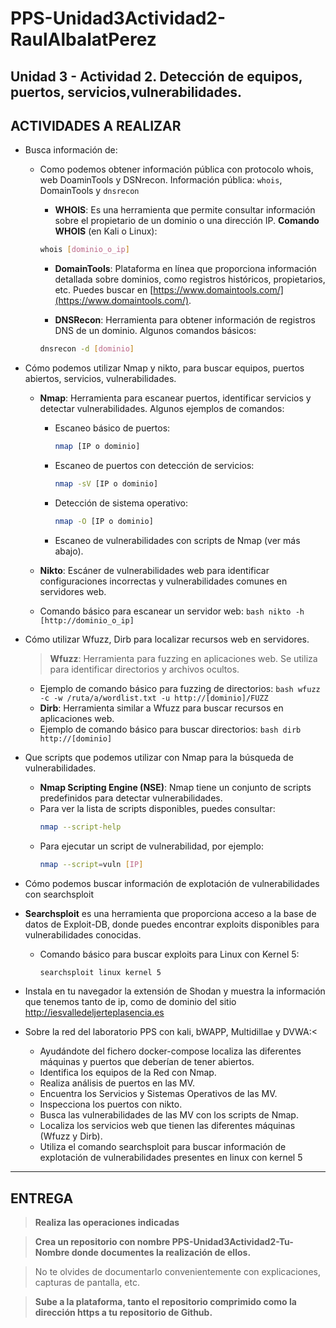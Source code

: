 # PPS-Unidad3Actividad2-RaulAlbalatPerez
Unidad 3 - Actividad 2. Detección de equipos, puertos, servicios,vulnerabilidades.
---
## ACTIVIDADES A REALIZAR
- Busca información de:
  - Como podemos obtener información pública con protocolo whois, web DoaminTools y DSNrecon.
    Información pública: `whois`, DomainTools y `dnsrecon`

    - **WHOIS**: Es una herramienta que permite consultar información sobre el propietario de un dominio o una dirección IP.
        **Comando WHOIS** (en Kali o Linux):

    ```bash
    whois [dominio_o_ip]
    ```
    - **DomainTools**: Plataforma en línea que proporciona información detallada sobre dominios, como registros históricos, propietarios, etc. Puedes buscar en [https://www.domaintools.com/](https://www.domaintools.com/).

    - **DNSRecon**: Herramienta para obtener información de registros DNS de un dominio. Algunos comandos básicos:

    ```bash
    dnsrecon -d [dominio]
    ```

- Cómo podemos utilizar Nmap y nikto,   para buscar equipos, puertos abiertos, servicios, vulnerabilidades.
    - **Nmap**: Herramienta para escanear puertos, identificar servicios y detectar vulnerabilidades. Algunos ejemplos de comandos:
        - Escaneo básico de puertos:
            ```bash
            nmap [IP o dominio]
            ```
        - Escaneo de puertos con detección de servicios:
            ```bash
            nmap -sV [IP o dominio]
        - Detección de sistema operativo:
            ```bash
            nmap -O [IP o dominio]
            ```
        - Escaneo de vulnerabilidades con scripts de Nmap (ver más abajo).
    
    - **Nikto**: Escáner de vulnerabilidades web para identificar configuraciones incorrectas y vulnerabilidades comunes en servidores web.
    - Comando básico para escanear un servidor web:
            ```bash
            nikto -h [http://dominio_o_ip]
            ```
- Cómo utilizar Wfuzz, Dirb para localizar recursos web en servidores.
    > **Wfuzz**: Herramienta para fuzzing en aplicaciones web. Se utiliza para identificar directorios y archivos ocultos.
    - Ejemplo de comando básico para fuzzing de directorios:
            ```bash
            wfuzz -c -w /ruta/a/wordlist.txt -u http://[dominio]/FUZZ
            ```
    - **Dirb**: Herramienta similar a Wfuzz para buscar recursos en aplicaciones web.
    - Ejemplo de comando básico para buscar directorios:
            ```bash
            dirb http://[dominio]
            ```
- Que scripts que podemos utilizar con Nmap para la búsqueda de vulnerabilidades.
    - **Nmap Scripting Engine (NSE)**: Nmap tiene un conjunto de scripts predefinidos para detectar vulnerabilidades.
    - Para ver la lista de scripts disponibles, puedes consultar:
        ```bash
        nmap --script-help
        ```
    - Para ejecutar un script de vulnerabilidad, por ejemplo:
        ```bash
        nmap --script=vuln [IP]
        ```


- Cómo podemos buscar información de explotación de vulnerabilidades con searchsploit
- **Searchsploit** es una herramienta que proporciona acceso a la base de datos de Exploit-DB, donde puedes encontrar exploits disponibles para vulnerabilidades conocidas.
  - Comando básico para buscar exploits para Linux con Kernel 5:
    ```bash
    searchsploit linux kernel 5
    ```

- Instala en tu navegador la extensión de Shodan y muestra la información que tenemos tanto de ip, como de dominio del sitio http://iesvalledeljerteplasencia.es 
- Sobre la red del laboratorio PPS con kali, bWAPP, Multidillae y DVWA:<
	- Ayudándote del fichero docker-compose localiza las diferentes máquinas y puertos que deberían de tener abiertos.
	- Identifica los equipos de la Red con Nmap.
	- Realiza análisis de puertos en las MV.
	- Encuentra los Servicios y Sistemas Operativos de las MV.
	- Inspecciona los puertos con nikto.
	- Busca las vulnerabilidades de las MV con los scripts de Nmap.
	- Localiza los servicios web que tienen las diferentes máquinas (Wfuzz y Dirb).
	- Utiliza el comando searchsploit para buscar información de explotación de vulnerabilidades presentes en linux con kernel 5
---	
## ENTREGA

>__Realiza las operaciones indicadas__

>__Crea un repositorio  con nombre PPS-Unidad3Actividad2-Tu-Nombre donde documentes la realización de ellos.__

> No te olvides de documentarlo convenientemente con explicaciones, capturas de pantalla, etc.

>__Sube a la plataforma, tanto el repositorio comprimido como la dirección https a tu repositorio de Github.__

